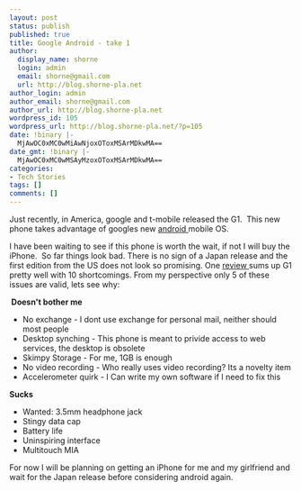 ```yaml
---
layout: post
status: publish
published: true
title: Google Android - take 1
author:
  display_name: shorne
  login: admin
  email: shorne@gmail.com
  url: http://blog.shorne-pla.net
author_login: admin
author_email: shorne@gmail.com
author_url: http://blog.shorne-pla.net
wordpress_id: 105
wordpress_url: http://blog.shorne-pla.net/?p=105
date: !binary |-
  MjAwOC0xMC0wMiAwNjoxOToxMSArMDkwMA==
date_gmt: !binary |-
  MjAwOC0xMC0wMSAyMzoxOToxMSArMDkwMA==
categories:
- Tech Stories
tags: []
comments: []
---
```

<p>Just recently, in America, google and t-mobile released the G1.  This new phone takes advantage of googles new <a href="http://code.google.com/android/">android </a>mobile OS.</p>
<p>I have been waiting to see if this phone is worth the wait, if not I will buy the iPhone.  So far things look bad. There is no sign of a Japan release and the first edition from the US does not look so promising. One <a href="http://www.macworld.co.uk/ipod-itunes/news/index.cfm?newsid=22985&amp;pagtype=allchandate">review </a>sums up G1 pretty well with 10 shortcomings. From my perspective only 5 of these issues are valid, lets see why:</p>
<p><strong> Doesn't bother me</strong></p>
<ul>
<li>No exchange - I dont use exchange for personal mail, neither should most people</li>
<li>Desktop synching - This phone is meant to privide access to web services, the desktop is obsolete</li>
<li>Skimpy Storage - For me, 1GB is enough</li>
<li>No video recording - Who really uses video recording? Its a novelty item</li>
<li>Accelerometer quirk - I Can write my own software if I need to fix this</li>
</ul>
<p><strong>Sucks</strong></p>
<ul>
<li>Wanted: 3.5mm headphone jack</li>
<li>Stingy data cap</li>
<li>Battery life</li>
<li>Uninspiring interface</li>
<li>Multitouch MIA</li>
</ul>
<p>For now I will be planning on getting an iPhone for me and my girlfriend and wait for the Japan release before considering android again.</p>
